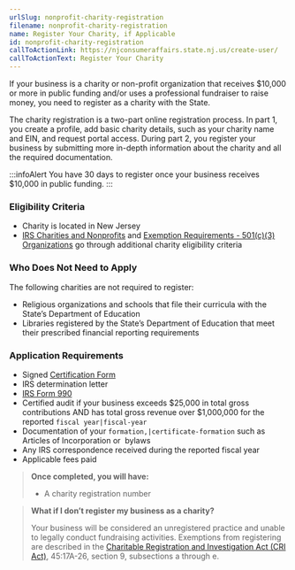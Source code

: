 ```yaml
---
urlSlug: nonprofit-charity-registration
filename: nonprofit-charity-registration
name: Register Your Charity, if Applicable
id: nonprofit-charity-registration
callToActionLink: https://njconsumeraffairs.state.nj.us/create-user/
callToActionText: Register Your Charity
---
```

If your business is a charity or non-profit organization that receives $10,000 or more in public funding and/or uses a professional fundraiser to raise money, you need to register as a charity with the State. 

The charity registration is a two-part online registration process. In part 1, you create a profile, add basic charity details, such as your charity name and EIN, and request portal access. During part 2, you register your business by submitting more in-depth information about the charity and all the required documentation.

:::infoAlert 
 You have 30 days to register once your business receives $10,000 in public funding.
:::

### Eligibility Criteria

* Charity is located in New Jersey
* [IRS Charities and Nonprofits](https://www.irs.gov/charities-and-nonprofits) and [Exemption Requirements - 501(c)(3) Organizations](https://www.irs.gov/charities-non-profits/charitable-organizations/exemption-requirements-501c3-organizations) go through additional charity eligibility criteria

### Who Does Not Need to Apply

The following charities are not required to register:

* Religious organizations and schools that file their curricula with the State’s 
Department of Education 
* Libraries registered by the State’s Department of Education that meet their prescribed financial reporting requirements

### Application Requirements

* Signed [Certification Form ](https://www.njconsumeraffairs.gov/charities/Documents/CRI-PFR-Certification-Signature-150I-300R-200.pdf)
* IRS determination letter
* [IRS Form 990](https://www.irs.gov/pub/irs-pdf/f990.pdf) 
* Certified audit if your business exceeds $25,000 in total gross contributions AND has total gross revenue over $1,000,000 for the reported `fiscal year|fiscal-year` 
*   Documentation of your `formation,|certificate-formation` such as Articles of Incorporation or  bylaws
* Any IRS correspondence received during the reported fiscal year 
* Applicable fees paid

> **Once completed, you will have:**
>
> * A charity registration number

>
> **What if I don’t register my business as a charity?** 
>
> Your business will be considered an unregistered practice and unable to legally conduct fundraising activities. Exemptions from registering are described in the [Charitable Registration and Investigation Act (CRI Act)](https://www.njconsumeraffairs.gov/statutes/charitable-registration-and-Investigation-Act.pdf), 45:17A-26, section 9, subsections a through e.